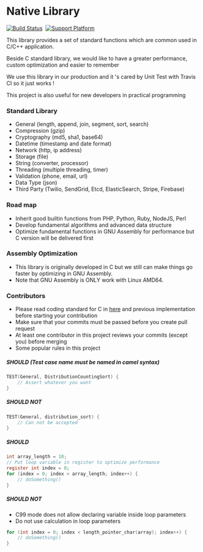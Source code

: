 # Native Library

[![Build Status](https://travis-ci.com/foodtiny/native.svg?token=p64HTBqDyw43Lh5iDLxP&branch=master)](https://travis-ci.com/foodtiny/native)
&nbsp;[![Support Platform](https://img.shields.io/badge/platform-linux%20%7C%20osx-yellow.svg)]()

This library provides a set of standard functions which are common used in C/C++ application.

Beside C standard library, we would like to have a greater performance, custom optimization and easier to remember

We use this library in our production and it 's cared by Unit Test with Travis CI so it just works !

This project is also useful for new developers in practical programming

### Standard Library
- General (length, append, join, segment, sort, search)
- Compression (gzip)
- Cryptography (md5, sha1, base64)
- Datetime (timestamp and date format)
- Network (http, ip address)
- Storage (file)
- String (converter, processor)
- Threading (multiple threading, timer)
- Validation (phone, email, url)
- Data Type (json)
- Third Party (Twilio, SendGrid, Etcd, ElasticSearch, Stripe, Firebase)

### Road map
- Inherit good builtin functions from PHP, Python, Ruby, NodeJS, Perl
- Develop fundamental algorithms and advanced data structure
- Optimize fundamental functions in GNU Assembly for performance but C version will be delivered first

### Assembly Optimization
- This library is originally developed in C but we still can make things go faster by optimizing in GNU Assembly.
- Note that GNU Assembly is ONLY work with Linux AMD64.

### Contributors
- Please read coding standard for C in [here](https://www.gnu.org/prep/standards/html_node/Writing-C.html) and previous implementation before starting your contribution
- Make sure that your commits must be passed before you create pull request
- At least one contributor in this project reviews your commits (except you) before merging
- Some popular rules in this project

##### SHOULD (Test case name must be named in camel syntax)
```c
TEST(General, DistributionCountingSort) {
    // Assert whatever you want
}
```

##### SHOULD NOT
```c
TEST(General, distribution_sort) {
    // Can not be accepted
}
```

##### SHOULD
```c
int array_length = 10;
// Put loop variable in register to optimize performance
register int index = 0;
for (index = 0; index < array_length; index++) {
    // doSomething()
}
```

##### SHOULD NOT
- C99 mode does not allow declaring variable inside loop parameters
- Do not use calculation in loop parameters
```c
for (int index = 0; index < length_pointer_char(array); index++) {
    // doSomething()
}
```